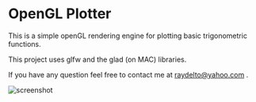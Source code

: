 # OpenGL Plotter

This is a simple openGL rendering engine for plotting basic trigonometric functions.

This project uses  glfw and the glad (on MAC) libraries.

If you have any question feel free to contact me at raydelto@yahoo.com .

![screenshot](https://www.raydelto.org/gl-plotter.png)

